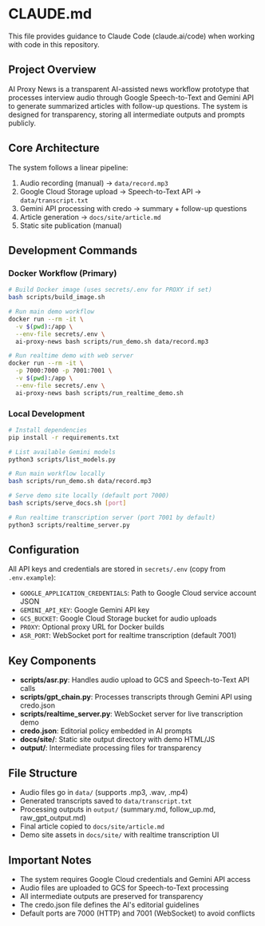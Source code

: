# CLAUDE.md

This file provides guidance to Claude Code (claude.ai/code) when working with code in this repository.

## Project Overview

AI Proxy News is a transparent AI-assisted news workflow prototype that processes interview audio through Google Speech-to-Text and Gemini API to generate summarized articles with follow-up questions. The system is designed for transparency, storing all intermediate outputs and prompts publicly.

## Core Architecture

The system follows a linear pipeline:
1. Audio recording (manual) → `data/record.mp3`
2. Google Cloud Storage upload → Speech-to-Text API → `data/transcript.txt`
3. Gemini API processing with credo → summary + follow-up questions
4. Article generation → `docs/site/article.md`
5. Static site publication (manual)

## Development Commands

### Docker Workflow (Primary)
```bash
# Build Docker image (uses secrets/.env for PROXY if set)
bash scripts/build_image.sh

# Run main demo workflow
docker run --rm -it \
  -v $(pwd):/app \
  --env-file secrets/.env \
  ai-proxy-news bash scripts/run_demo.sh data/record.mp3

# Run realtime demo with web server
docker run --rm -it \
  -p 7000:7000 -p 7001:7001 \
  -v $(pwd):/app \
  --env-file secrets/.env \
  ai-proxy-news bash scripts/run_realtime_demo.sh
```

### Local Development
```bash
# Install dependencies
pip install -r requirements.txt

# List available Gemini models
python3 scripts/list_models.py

# Run main workflow locally
bash scripts/run_demo.sh data/record.mp3

# Serve demo site locally (default port 7000)
bash scripts/serve_docs.sh [port]

# Run realtime transcription server (port 7001 by default)
python3 scripts/realtime_server.py
```

## Configuration

All API keys and credentials are stored in `secrets/.env` (copy from `.env.example`):
- `GOOGLE_APPLICATION_CREDENTIALS`: Path to Google Cloud service account JSON
- `GEMINI_API_KEY`: Google Gemini API key
- `GCS_BUCKET`: Google Cloud Storage bucket for audio uploads
- `PROXY`: Optional proxy URL for Docker builds
- `ASR_PORT`: WebSocket port for realtime transcription (default 7001)

## Key Components

- **scripts/asr.py**: Handles audio upload to GCS and Speech-to-Text API calls
- **scripts/gpt_chain.py**: Processes transcripts through Gemini API using credo.json
- **scripts/realtime_server.py**: WebSocket server for live transcription demo
- **credo.json**: Editorial policy embedded in AI prompts
- **docs/site/**: Static site output directory with demo HTML/JS
- **output/**: Intermediate processing files for transparency

## File Structure

- Audio files go in `data/` (supports .mp3, .wav, .mp4)
- Generated transcripts saved to `data/transcript.txt`
- Processing outputs in `output/` (summary.md, follow_up.md, raw_gpt_output.md)
- Final article copied to `docs/site/article.md`
- Demo site assets in `docs/site/` with realtime transcription UI

## Important Notes

- The system requires Google Cloud credentials and Gemini API access
- Audio files are uploaded to GCS for Speech-to-Text processing
- All intermediate outputs are preserved for transparency
- The credo.json file defines the AI's editorial guidelines
- Default ports are 7000 (HTTP) and 7001 (WebSocket) to avoid conflicts